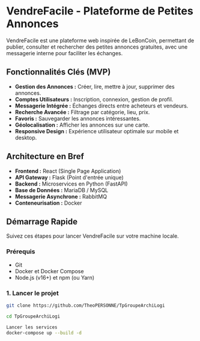 # VendreFacile - Plateforme de Petites Annonces

VendreFacile est une plateforme web inspirée de LeBonCoin, permettant de publier, consulter et rechercher des petites annonces gratuites, avec une messagerie interne pour faciliter les échanges.

## Fonctionnalités Clés (MVP)

*   **Gestion des Annonces :** Créer, lire, mettre à jour, supprimer des annonces.
*   **Comptes Utilisateurs :** Inscription, connexion, gestion de profil.
*   **Messagerie Intégrée :** Échanges directs entre acheteurs et vendeurs.
*   **Recherche Avancée :** Filtrage par catégorie, lieu, prix.
*   **Favoris :** Sauvegarder les annonces intéressantes.
*   **Géolocalisation :** Afficher les annonces sur une carte.
*   **Responsive Design :** Expérience utilisateur optimale sur mobile et desktop.

## Architecture en Bref

*   **Frontend :** React (Single Page Application)
*   **API Gateway :** Flask (Point d'entrée unique)
*   **Backend :** Microservices en Python (FastAPI)
*   **Base de Données :** MariaDB / MySQL
*   **Messagerie Asynchrone :** RabbitMQ
*   **Conteneurisation :** Docker

## Démarrage Rapide

Suivez ces étapes pour lancer VendreFacile sur votre machine locale.

### Prérequis

*   Git
*   Docker et Docker Compose
*   Node.js (v16+) et npm (ou Yarn)

### 1. Lancer le projet

```bash
git clone https://github.com/TheoPERSONNE/TpGroupeArchiLogi

cd TpGroupeArchiLogi

Lancer les services
docker-compose up --build -d

